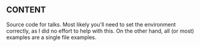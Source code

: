 
## CONTENT
Source code for talks.
Most likely you'll need to set the environment
correctly, as I did no effort to help with this.
On the other hand, all (or most) examples are a single file examples.


